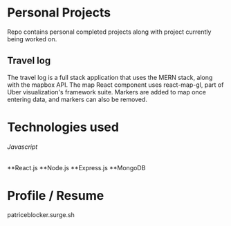# Personal Projects

Repo contains personal completed projects along with project currently being worked on.

## Travel log
The travel log is a full stack application that uses the MERN stack, along with the mapbox API. The map React component uses react-map-gl, part of Uber visualization's framework suite. Markers are added to map once entering data, and markers can also be removed. 

# Technologies used

###### Javascript 
**React.js
**Node.js 
**Express.js 
**MongoDB

# Profile / Resume
patriceblocker.surge.sh

